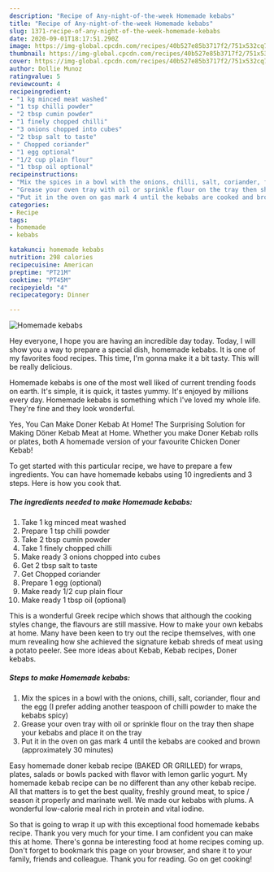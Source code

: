 ```yaml
---
description: "Recipe of Any-night-of-the-week Homemade kebabs"
title: "Recipe of Any-night-of-the-week Homemade kebabs"
slug: 1371-recipe-of-any-night-of-the-week-homemade-kebabs
date: 2020-09-01T18:17:51.290Z
image: https://img-global.cpcdn.com/recipes/40b527e85b3717f2/751x532cq70/homemade-kebabs-recipe-main-photo.jpg
thumbnail: https://img-global.cpcdn.com/recipes/40b527e85b3717f2/751x532cq70/homemade-kebabs-recipe-main-photo.jpg
cover: https://img-global.cpcdn.com/recipes/40b527e85b3717f2/751x532cq70/homemade-kebabs-recipe-main-photo.jpg
author: Dollie Munoz
ratingvalue: 5
reviewcount: 4
recipeingredient:
- "1 kg minced meat washed"
- "1 tsp chilli powder"
- "2 tbsp cumin powder"
- "1 finely chopped chilli"
- "3 onions chopped into cubes"
- "2 tbsp salt to taste"
- " Chopped coriander"
- "1 egg optional"
- "1/2 cup plain flour"
- "1 tbsp oil optional"
recipeinstructions:
- "Mix the spices in a bowl with the onions, chilli, salt, coriander, flour and the egg (I prefer adding another teaspoon of chilli powder to make the kebabs spicy)"
- "Grease your oven tray with oil or sprinkle flour on the tray then shape your kebabs and place it on the tray"
- "Put it in the oven on gas mark 4 until the kebabs are cooked and brown (approximately 30 minutes)"
categories:
- Recipe
tags:
- homemade
- kebabs

katakunci: homemade kebabs 
nutrition: 298 calories
recipecuisine: American
preptime: "PT21M"
cooktime: "PT45M"
recipeyield: "4"
recipecategory: Dinner

---
```



![Homemade kebabs](https://img-global.cpcdn.com/recipes/40b527e85b3717f2/751x532cq70/homemade-kebabs-recipe-main-photo.jpg)

Hey everyone, I hope you are having an incredible day today. Today, I will show you a way to prepare a special dish, homemade kebabs. It is one of my favorites food recipes. This time, I'm gonna make it a bit tasty. This will be really delicious.

Homemade kebabs is one of the most well liked of current trending foods on earth. It's simple, it is quick, it tastes yummy. It's enjoyed by millions every day. Homemade kebabs is something which I've loved my whole life. They're fine and they look wonderful.

Yes, You Can Make Doner Kebab At Home! The Surprising Solution for Making Döner Kebab Meat at Home. Whether you make Doner Kebab rolls or plates, both A homemade version of your favourite Chicken Doner Kebab!


To get started with this particular recipe, we have to prepare a few ingredients. You can have homemade kebabs using 10 ingredients and 3 steps. Here is how you cook that.

<!--inarticleads1-->

##### The ingredients needed to make Homemade kebabs:

1. Take 1 kg minced meat washed
1. Prepare 1 tsp chilli powder
1. Take 2 tbsp cumin powder
1. Take 1 finely chopped chilli
1. Make ready 3 onions chopped into cubes
1. Get 2 tbsp salt to taste
1. Get  Chopped coriander
1. Prepare 1 egg (optional)
1. Make ready 1/2 cup plain flour
1. Make ready 1 tbsp oil (optional)


This is a wonderful Greek recipe which shows that although the cooking styles change, the flavours are still massive. How to make your own kebabs at home. Many have been keen to try out the recipe themselves, with one mum revealing how she achieved the signature kebab shreds of meat using a potato peeler. See more ideas about Kebab, Kebab recipes, Doner kebabs. 

<!--inarticleads2-->

##### Steps to make Homemade kebabs:

1. Mix the spices in a bowl with the onions, chilli, salt, coriander, flour and the egg (I prefer adding another teaspoon of chilli powder to make the kebabs spicy)
1. Grease your oven tray with oil or sprinkle flour on the tray then shape your kebabs and place it on the tray
1. Put it in the oven on gas mark 4 until the kebabs are cooked and brown (approximately 30 minutes)


Easy homemade doner kebab recipe (BAKED OR GRILLED) for wraps, plates, salads or bowls packed with flavor with lemon garlic yogurt. My homemade kebab recipe can be no different than any other kebab recipe. All that matters is to get the best quality, freshly ground meat, to spice / season it properly and marinate well. We made our kebabs with plums. A wonderful low-calorie meal rich in protein and vital iodine. 

So that is going to wrap it up with this exceptional food homemade kebabs recipe. Thank you very much for your time. I am confident you can make this at home. There's gonna be interesting food at home recipes coming up. Don't forget to bookmark this page on your browser, and share it to your family, friends and colleague. Thank you for reading. Go on get cooking!
